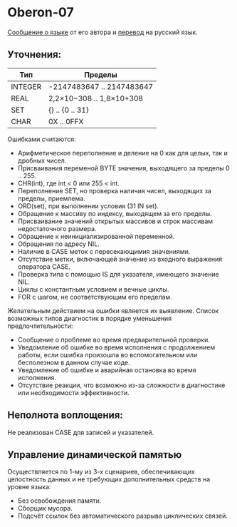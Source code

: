 Oberon-07
===========

[Сообщение о языке](https://www.inf.ethz.ch/personal/wirth/Oberon/Oberon07.Report.pdf)
от его автора и [перевод](https://models.molpit.org/oberon.html) на
русский язык.

## Уточнения:

| Тип      |  Пределы                    |
|----------|-----------------------------|
| INTEGER  | -2147483647  .. 2147483647  |
| REAL     | 2,2×10−308 .. 1,8×10+308    |
| SET      | \{} .. \{0 .. 31}           |
| CHAR     | 0X .. 0FFX                  |


Ошибками считаются:

 * Арифметическое переполнение и деление на 0 как для целых, так и дробных чисел.
 * Присваивания переменой BYTE значения, выходящего за пределы 0 .. 255.
 * CHR(int), где  int < 0 или 255 < int.
 * Переполнение SET, но проверка наличия чисел, выходящих за пределы, приемлема.
 * ORD(set), при выполнении условия (31 IN set).
 * Обращение к массиву по индексу, выходящем за его пределы.
 * Присваивание значений открытых массивов и строк массивам недостаточного размера.
 * Обращение к неинициализированной переменной.
 * Обращения по адресу NIL.
 * Наличие в CASE меток с пересекающимия значениями.
 * Отсутствие метки, включающей значение из входного выражения оператора CASE.
 * Проверка типа с помощью IS для указателя, имеющего значение NIL.
 * Циклы с константным условием и вечные циклы.
 * FOR с шагом, не соответствующим его пределам.

Желательным действием на ошибки является их выявление. Список возможных типов
диагностик в порядке уменьшения предпочтительности:

 * Сообщение о проблеме во время предварительной проверки.
 * Уведомление об ошибке во время исполнения с продолжением работы, если ошибка
   произошла во вспомогательном или бесполезном в данном случае коде.
 * Уведомление об ошибке и аварийная остановка во время исполнения.
 * Отсутствие реакции, что возможно из-за сложности в диагностике или
   необходимости эффективности.

## Неполнота воплощения:
Не реализован CASE для записей и указателей.

## Управление динамической памятью
Осуществляется по 1-му из 3-х сценариев, обеспечивающих целостность данных и
не требующих дополнительных средств на уровне языка:

 * Без освобождения памяти.
 * Сборщик мусора.
 * Подсчёт ссылок без автоматического разрыва циклических связей.
